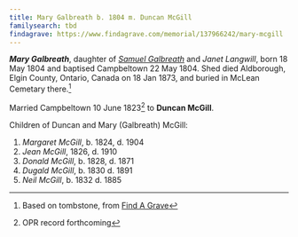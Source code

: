 ```yaml
---
title: Mary Galbreath b. 1804 m. Duncan McGill
familysearch: tbd
findagrave: https://www.findagrave.com/memorial/137966242/mary-mcgill
---
```

***Mary Galbreath***, daughter of *[Samuel Galbreath](galbreath-samuel-1765.md)* and *Janet Langwill*, born 18 May 1804 and baptised Campbeltown 22 May 1804. Shed died Aldborough, Elgin County, Ontario, Canada on 18 Jan 1873, and buried in McLean Cemetary there.[^death]

Married Campbeltown 10 June 1823[^marriage] to **Duncan McGill**.

Children of Duncan and Mary (Galbreath) McGill:

1. *Margaret McGill*, b. 1824, d. 1904
2. *Jean McGill*, 1826, d. 1910
3. *Donald McGill*, b. 1828, d. 1871
4. *Dugald McGill*, b. 1830 d. 1891
5. *Neil McGill*, b. 1832 d. 1885

[^birth]: OPR record of baptism for [Mary Galbreath](/sources/opr-campbeltown-births.md#1804-05-22-mary-galbreath)

[^marriage]: OPR record forthcoming

[^death]: Based on tombstone, from [Find A Grave](https://www.findagrave.com/memorial/137966242/mary-mcgill)
